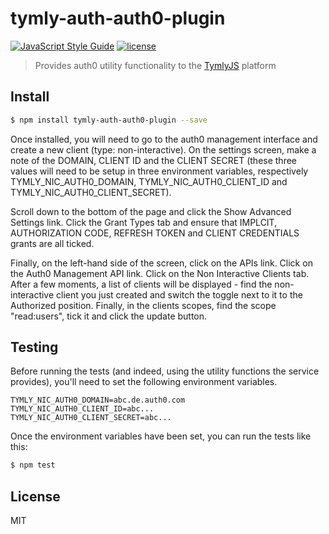 # tymly-auth-auth0-plugin
[![JavaScript Style Guide](https://img.shields.io/badge/code_style-standard-brightgreen.svg)](https://standardjs.com) [![license](https://img.shields.io/github/license/mashape/apistatus.svg)](https://github.com/wmfs/tymly/blob/master/plugins/tymly-auth-auth0-plugin/LICENSE)

> Provides auth0 utility functionality to the [TymlyJS](http://www.tymlyjs.io) platform

## <a name="install"></a>Install
```bash
$ npm install tymly-auth-auth0-plugin --save
```

Once installed, you will need to go to the auth0 management interface and create a new client (type: non-interactive).  On the settings screen, make a note of the DOMAIN, CLIENT ID and the CLIENT SECRET (these three values will need to be setup in three environment variables, respectively TYMLY_NIC_AUTH0_DOMAIN, TYMLY_NIC_AUTH0_CLIENT_ID and TYMLY_NIC_AUTH0_CLIENT_SECRET).

Scroll down to the bottom of the page and click the Show Advanced Settings link.  Click the Grant Types tab and ensure that IMPLCIT, AUTHORIZATION CODE, REFRESH TOKEN and CLIENT CREDENTIALS grants are all ticked.

Finally, on the left-hand side of the screen, click on the APIs link.  Click on the Auth0 Management API link.  Click on the Non Interactive Clients tab.  After a few moments, a list of clients will be displayed - find the non-interactive client you just created and switch the toggle next to it to the Authorized position.  Finally, in the clients scopes, find the scope "read:users", tick it and click the update button.

## <a name="test"></a>Testing

Before running the tests (and indeed, using the utility functions the service provides), you'll need to set the following environment variables.

```
TYMLY_NIC_AUTH0_DOMAIN=abc.de.auth0.com
TYMLY_NIC_AUTH0_CLIENT_ID=abc...
TYMLY_NIC_AUTH0_CLIENT_SECRET=abc...
```

Once the environment variables have been set, you can run the tests like this:

```bash
$ npm test
```


## <a name="license"></a>License

MIT
